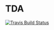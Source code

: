 # TDA

[![Travis Build
Status](https://travis-ci.org/compTAG/r-tda.svg?branch=master)](https://travis-ci.org/compTAG/r-tda)
